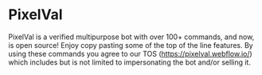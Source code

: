 # PixelVal
 PixelVal is a verified multipurpose bot with over 100+ commands, and now, is open source! Enjoy copy pasting some of the top of the line features. By using these commands you agree to our TOS (https://pixelval.webflow.io/) which includes but is not limited to impersonating the bot and/or selling it.

